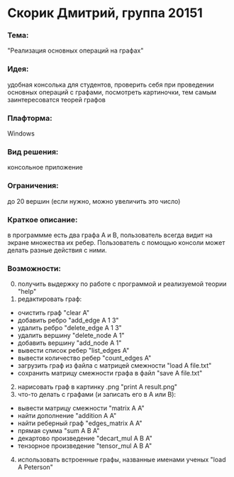 # Скорик Дмитрий, группа 20151
### Тема:
"Реализация основных операций на графах"

### Идея:
удобная консолька для студентов, проверить себя при проведении основных операций с графами, посмотреть картиночки, тем самым заинтересоватся теорей графов

### Плафторма:
Windows

### Вид решения:
консольное приложение

### Ограничения:
до 20 вершин (если нужно, можно увеличить это число)

### Краткое описание:
в программме есть два графа A и B, пользователь всегда видит на экране множества их ребер. Пользователь с помощью консоли может делать разные действия с ними.

### Возможности:
0. получить выдержку по работе с программой и реализуемой теории "help"
1. редактировать граф:
  - очистить граф "clear A"
  - добавить ребро "add_edge A 1 3"
  - удалить ребро "delete_edge A 1 3"
  - удалить вершину "delete_node A 1"
  - добавить вершину "add_node A 1"
  - вывести список ребер "list_edges A"
  - вывести количество ребер "count_edges A"
  - загрузить граф из файла с матрицей смежности "load A file.txt"
  - сохранить матрицу смежности графа в файл "save A file.txt"
2. нарисовать граф в картинку .png "print A result.png"
3. что-то делать с графами (и записать его в A или B):
  - вывести матрицу смежности "matrix A A"
  - найти дополнение "addition A A"
  - найти реберный граф "edges_matrix A A"
  - прямая сумма "sum A B A"
  - декартово произведение "decart_mul A B A"
  - тензорное произведение "tensor_mul A B A"
4. использовать встроенные графы, названные именами ученых "load A Peterson"
